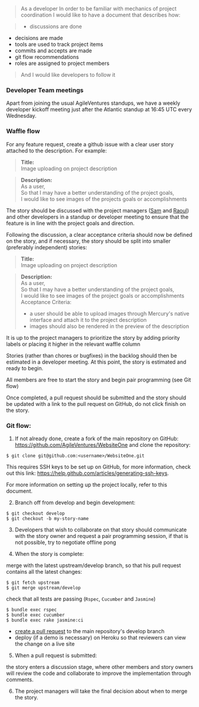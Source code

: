 > As a developer
> In order to be familiar with mechanics of project coordination
> I would like to have a document that describes how:

> * discussions are done
* decisions are made
* tools are used to track project items
* commits and accepts are made
* git flow recommendations
* roles are assigned to project members

> And I would like developers to follow it

### Developer Team meetings
Apart from joining the usual AgileVentures standups, we have a weekly developer kickoff meeting just after the Atlantic standup at 16:45 UTC every Wednesday.

### Waffle flow
For any feature request, create a github issue with a clear user story attached to the description. For example:

> **Title:**  
> Image uploading on project description  

> **Description:**  
> As a user,  
> So that I may have a better understanding of the project goals,  
> I would like to see images of the projects goals or accomplishments  

The story should be discussed with the project managers ([Sam](http://github.com/tansaku) and [Raoul](http://github.com/diraulo)) and other developers in a standup or developer meeting to ensure that the feature is in line with the project goals and direction.

Following the discussion, a clear acceptance criteria should now be defined on the story, and if necessary, the story should be split into smaller (preferably independent) stories:

> **Title:**  
> Image uploading on project description  

> **Description:**  
> As a user,  
> So that I may have a better understanding of the project goals,  
> I would like to see images of the project goals or accomplishments  
> Acceptance Criteria:  
> - a user should be able to upload images through Mercury's native interface and attach it to the project description  
> - images should also be rendered in the preview of the description  

It is up to the project managers to prioritize the story by adding priority labels or placing it higher in the relevant waffle column

Stories (rather than chores or bugfixes) in the backlog should then be estimated in a developer meeting. At this point, the story is estimated and ready to begin.

All members are free to start the story and begin pair programming (see Git flow)

Once completed, a pull request should be submitted and the story should be updated with a link to the pull request on GitHub, do not click finish on the story. 

### Git flow:

1. If not already done, create a fork of the main repository on GitHub: https://github.com/AgileVentures/WebsiteOne and clone the repository:

  ```
  $ git clone git@github.com:<username>/WebsiteOne.git
  ```

  This requires SSH keys to be set up on GitHub, for more information, check out this link:
  https://help.github.com/articles/generating-ssh-keys. 

  For more information on setting up the project locally, refer to this document.

2. Branch off from develop and begin development:

  ```
  $ git checkout develop
  $ git checkout -b my-story-name
  ```

3. Developers that wish to collaborate on that story should communicate with the story owner and request a pair programming session, if that is not possible, try to negotiate offline pong

4. When the story is complete:

  merge with the latest upstream/develop branch, so that his pull request contains all the latest changes:
  ```
  $ git fetch upstream 
  $ git merge upstream/develop
  ```

  check that all tests are passing (`Rspec`, `Cucumber` and `Jasmine`)
  ```
  $ bundle exec rspec
  $ bundle exec cucumber
  $ bundle exec rake jasmine:ci
  ```

  * [create a pull request](how_to_submit_a_pull_request_on_github.md) to the main repository's develop branch
  * deploy (if a demo is necessary) on Heroku so that reviewers can view the change on a live site

5. When a pull request is submitted:

  the story enters a discussion stage, where other members and story owners will review the code and collaborate to improve the implementation through comments.

6. The project managers will take the final decision about when to merge the story.
